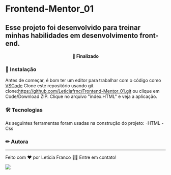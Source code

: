 

# Frontend-Mentor_01
## Esse projeto foi desenvolvido para treinar minhas habilidades em desenvolvimento front-end. 

<h4 align="center"> 
🚀 Finalizado
</h4>

### 🏁 Instalação

Antes de começar, é bom ter um editor para trabalhar com o código como [VSCode](https://code.visualstudio.com/)
Clone este repositório usando git clone:https://github.com/Leticiafrnc/Frontend-Mentor_01.git ou clique em Code/Download ZIP. Clique no arquivo "index.HTML" e veja a aplicação.

### 🛠 Tecnologias

As seguintes ferramentas foram usadas na construção do projeto:
-HTML
-Css


### ✏ Autora
---

Feito com ❤️ por Letícia Franco 👋🏽 Entre em contato!

 [<img src="https://img.shields.io/badge/linkedin-%230077B5.svg?&style=for-the-badge&logo=linkedin&logoColor=white" />](https://www.linkedin.com/in/leticiafrnc//) 
